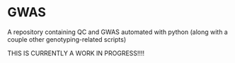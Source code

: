 # GWAS
A repository containing QC and GWAS automated with python (along with a couple other genotyping-related scripts)

THIS IS CURRENTLY A WORK IN PROGRESS!!!! 
